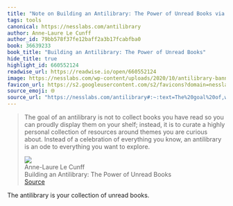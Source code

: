 ```yaml
---
title: "Note on Building an Antilibrary: The Power of Unread Books via Anne-Laure Le Cunff"
tags: tools
canonical: https://nesslabs.com/antilibrary
author: Anne-Laure Le Cunff
author_id: 79bb578f37fe12baff2a3b17fcabfba0
book: 36639233
book_title: "Building an Antilibrary: The Power of Unread Books"
hide_title: true
highlight_id: 660552124
readwise_url: https://readwise.io/open/660552124
image: https://nesslabs.com/wp-content/uploads/2020/10/antilibrary-banner.jpg
favicon_url: https://s2.googleusercontent.com/s2/favicons?domain=nesslabs.com
source_emoji: 🌐
source_url: "https://nesslabs.com/antilibrary#:~:text=The%20goal%20of,want%20to%20explore."
---
```


> The goal of an antilibrary is not to collect books you have read so you can proudly display them on your shelf; instead, it is to curate a highly personal collection of resources around themes you are curious about. Instead of a celebration of everything you know, an antilibrary is an ode to everything you want to explore.
> <div class="quoteback-footer"><div class="quoteback-avatar"><img class="mini-favicon" src="https://s2.googleusercontent.com/s2/favicons?domain=nesslabs.com"></div><div class="quoteback-metadata"><div class="metadata-inner"><span style="display:none">FROM:</span><div aria-label="Anne-Laure Le Cunff" class="quoteback-author"> Anne-Laure Le Cunff</div><div aria-label="Building an Antilibrary: The Power of Unread Books" class="quoteback-title"> Building an Antilibrary: The Power of Unread Books</div></div></div><div class="quoteback-backlink"><a target="_blank" aria-label="go to the full text of this quotation" rel="noopener" href="https://nesslabs.com/antilibrary#:~:text=The%20goal%20of,want%20to%20explore." class="quoteback-arrow"> Source</a></div></div>

The antilibrary is your collection of unread books.